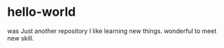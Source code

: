# hello-world
was Just another repository
I like learning new things. 
wonderful to meet new skill.
